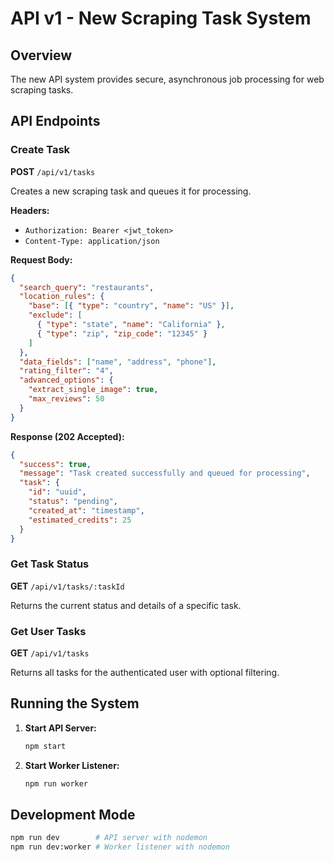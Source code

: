# API v1 - New Scraping Task System

## Overview
The new API system provides secure, asynchronous job processing for web scraping tasks.

## API Endpoints

### Create Task
**POST** `/api/v1/tasks`

Creates a new scraping task and queues it for processing.

**Headers:**
- `Authorization: Bearer <jwt_token>`
- `Content-Type: application/json`

**Request Body:**
```json
{
  "search_query": "restaurants",
  "location_rules": {
    "base": [{ "type": "country", "name": "US" }],
    "exclude": [
      { "type": "state", "name": "California" },
      { "type": "zip", "zip_code": "12345" }
    ]
  },
  "data_fields": ["name", "address", "phone"],
  "rating_filter": "4",
  "advanced_options": {
    "extract_single_image": true,
    "max_reviews": 50
  }
}
```

**Response (202 Accepted):**
```json
{
  "success": true,
  "message": "Task created successfully and queued for processing",
  "task": {
    "id": "uuid",
    "status": "pending",
    "created_at": "timestamp",
    "estimated_credits": 25
  }
}
```

### Get Task Status
**GET** `/api/v1/tasks/:taskId`

Returns the current status and details of a specific task.

### Get User Tasks
**GET** `/api/v1/tasks`

Returns all tasks for the authenticated user with optional filtering.

## Running the System

1. **Start API Server:**
   ```bash
   npm start
   ```

2. **Start Worker Listener:**
   ```bash
   npm run worker
   ```

## Development Mode

```bash
npm run dev        # API server with nodemon
npm run dev:worker # Worker listener with nodemon
```